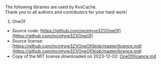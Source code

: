 The following libraries are used by KvsCache.  
Thank you to all authors and contributors for your hard work!  

1. OneOf
  - Source code: [https://github.com/mcintyre321/OneOf](https://github.com/mcintyre321/OneOf)
  - Source license: [https://github.com/mcintyre321/OneOf/blob/master/licence.md](https://github.com/mcintyre321/OneOf/blob/master/licence.md)
  - Copy of the MIT license downloaded on 2023-12-02: [OneOf/licence.md](OneOf/licence.md)
